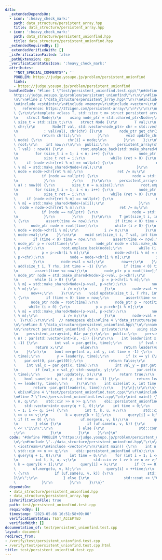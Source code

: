 ```yaml
---
data:
  _extendedDependsOn:
  - icon: ':heavy_check_mark:'
    path: data_structure/persistent_array.hpp
    title: data_structure/persistent_array.hpp
  - icon: ':heavy_check_mark:'
    path: data_structure/persistent_unionfind.hpp
    title: data_structure/persistent_unionfind.hpp
  _extendedRequiredBy: []
  _extendedVerifiedWith: []
  _isVerificationFailed: false
  _pathExtension: cpp
  _verificationStatusIcon: ':heavy_check_mark:'
  attributes:
    '*NOT_SPECIAL_COMMENTS*': ''
    PROBLEM: https://judge.yosupo.jp/problem/persistent_unionfind
    links:
    - https://judge.yosupo.jp/problem/persistent_unionfind
  bundledCode: "#line 1 \"test/persistent_unionfind.test.cpp\"\n#define PROBLEM \"\
    https://judge.yosupo.jp/problem/persistent_unionfind\"\r\n\r\n#line 2 \"data_structure/persistent_unionfind.hpp\"\
    \n\r\n#line 2 \"data_structure/persistent_array.hpp\"\n\r\n#include <cassert>\r\
    \n#include <cstdint>\r\n#include <memory>\r\n#include <vector>\r\n\r\n/*\r\n \
    \   reference: https://37zigen.com/persistent-array/\r\n*/\r\n\r\nnamespace ebi\
    \ {\r\n\r\ntemplate <class T, std::size_t m> struct persistent_array {\r\n  private:\r\
    \n    struct Node;\r\n    using node_ptr = std::shared_ptr<Node>;\r\n    using\
    \ size_t = std::size_t;\r\n    struct Node {\r\n        T val;\r\n        std::vector<node_ptr>\
    \ chr;\r\n        Node(T val, std::vector<node_ptr> chr = std::vector<node_ptr>(m))\r\
    \n            : val(val), chr(chr) {}\r\n        node_ptr get_chr(int i) {\r\n\
    \            return chr[i];\r\n        }\r\n        void update_chr(int i, node_ptr\
    \ node) {\r\n            chr[i] = node;\r\n        }\r\n    };\r\n\r\n    std::vector<node_ptr>\
    \ root;\r\n    int now;\r\n\r\n  public:\r\n    persistent_array(std::size_t n,\
    \ T val) : now(0) {\r\n        root.emplace_back(std::make_shared<Node>(val));\r\
    \n        for (size_t i = 1; i < n; i++) {\r\n            node_ptr node = root[0];\r\
    \n            size_t ret = i;\r\n            while (ret > 0) {\r\n           \
    \     if (node->chr[ret % m] == nullptr) {\r\n                    node->chr[ret\
    \ % m] = std::make_shared<Node>(val);\r\n                }\r\n               \
    \ node = node->chr[ret % m];\r\n                ret /= m;\r\n            }\r\n\
    \            if (node == nullptr) {\r\n                node = std::make_shared<Node>(val);\r\
    \n            }\r\n        }\r\n    }\r\n\r\n    persistent_array(std::vector<T>\
    \ a) : now(0) {\r\n        size_t n = a.size();\r\n        root.emplace_back(std::make_shared<Node>(a[0]));\r\
    \n        for (size_t i = 1; i < n; i++) {\r\n            node_ptr node = root[0];\r\
    \n            size_t ret = i;\r\n            while (ret > 0) {\r\n           \
    \     if (node->chr[ret % m] == nullptr) {\r\n                    node->chr[ret\
    \ % m] = std::make_shared<Node>(a[i]);\r\n                }\r\n              \
    \  node = node->chr[ret % m];\r\n                ret /= m;\r\n            }\r\n\
    \            if (node == nullptr) {\r\n                node = std::make_shared<Node>(a[i]);\r\
    \n            }\r\n        }\r\n    }\r\n\r\n    T get(size_t i, int time = -1)\
    \ {\r\n        assert(time <= now);\r\n        if (time < 0) time = now;\r\n \
    \       node_ptr node = root[time];\r\n        while (i > 0) {\r\n           \
    \ node = node->chr[i % m];\r\n            i /= m;\r\n        }\r\n        return\
    \ node->val;\r\n    }\r\n\r\n    void set(size_t i, T val, int time = -1) {\r\n\
    \        if (time < 0) time = now;\r\n        assert(time <= now);\r\n       \
    \ node_ptr p = root[time];\r\n        node_ptr node = std::make_shared<Node>(p->val,\
    \ p->chr);\r\n        root.emplace_back(node);\r\n        while (i > 0) {\r\n\
    \            p = p->chr[i % m];\r\n            node->chr[i % m] = std::make_shared<Node>(p->val,\
    \ p->chr);\r\n            node = node->chr[i % m];\r\n            i /= m;\r\n\
    \        }\r\n        node->val = val;\r\n        now++;\r\n    }\r\n\r\n    void\
    \ add(size_t i, T rhs, int time = -1) {\r\n        if (time < 0) time = now;\r\
    \n        assert(time <= now);\r\n        node_ptr p = root[time];\r\n       \
    \ node_ptr node = std::make_shared<Node>(p->val, p->chr);\r\n        root.emplace_back(node);\r\
    \n        while (i > 0) {\r\n            p = p->chr[i % m];\r\n            node->chr[i\
    \ % m] = std::make_shared<Node>(p->val, p->chr);\r\n            node = node->chr[i\
    \ % m];\r\n            i /= m;\r\n        }\r\n        node->val += rhs;\r\n \
    \       now++;\r\n    }\r\n\r\n    void update(size_t i, T rhs, int time = -1)\
    \ {\r\n        if (time < 0) time = now;\r\n        assert(time <= now);\r\n \
    \       node_ptr node = root[time];\r\n        node_ptr p = root[time];\r\n  \
    \      while (i > 0) {\r\n            p = p->chr[i % m];\r\n            node->chr[i\
    \ % m] = std::make_shared<Node>(p->val, p->chr);\r\n            node = node->chr[i\
    \ % m];\r\n            i /= m;\r\n        }\r\n        node->val = rhs;\r\n  \
    \  }\r\n};\r\n\r\n}  // namespace ebi\n#line 4 \"data_structure/persistent_unionfind.hpp\"\
    \n\r\n#line 8 \"data_structure/persistent_unionfind.hpp\"\n\r\nnamespace ebi {\r\
    \n\r\nstruct persistent_unionfind {\r\n  private:\r\n    using size_t = std::size_t;\r\
    \n    persistent_array<int, 64> par;\r\n\r\n  public:\r\n    persistent_unionfind(size_t\
    \ n) : par(std::vector<int>(n, -1)) {}\r\n\r\n    int leader(int x, int time =\
    \ -1) {\r\n        int val = par.get(x, time);\r\n        if (val < 0)\r\n   \
    \         return x;\r\n        else\r\n            return leader(val, time);\r\
    \n    }\r\n\r\n    bool merge(int x, int y, int time = -1) {\r\n        x = leader(x,\
    \ time);\r\n        y = leader(y, time);\r\n        if (x == y) {\r\n        \
    \    par.set(0, par.get(0));\r\n            return false;\r\n        }\r\n   \
    \     int val_x = par.get(x, time);\r\n        int val_y = par.get(y, time);\r\
    \n        if (val_x > val_y) std::swap(x, y);\r\n        par.set(x, val_x + val_y,\
    \ time);\r\n        par.update(y, x);\r\n        return true;\r\n    }\r\n\r\n\
    \    bool same(int x, int y, int time = -1) {\r\n        return leader(x, time)\
    \ == leader(y, time);\r\n    }\r\n\r\n    int size(int x, int time = -1) {\r\n\
    \        return -par.get(leader(x, time));\r\n    }\r\n};\r\n\r\n}  // namespace\
    \ ebi\n#line 4 \"test/persistent_unionfind.test.cpp\"\n\r\n#include <iostream>\r\
    \n#line 7 \"test/persistent_unionfind.test.cpp\"\n\r\nint main() {\r\n    int\
    \ n, q;\r\n    std::cin >> n >> q;\r\n    ebi::persistent_unionfind uf(n);\r\n\
    \    std::vector<int> query(q + 1, 0);\r\n    int time = 0;\r\n    for (int i\
    \ = 1; i <= q; i++) {\r\n        int t, k, u, v;\r\n        std::cin >> t >> k\
    \ >> u >> v;\r\n        k = query[k + 1];\r\n        query[i] = k;\r\n       \
    \ if (t == 0) {\r\n            uf.merge(u, v, k);\r\n            query[i] = ++time;\r\
    \n        } else {\r\n            if (uf.same(u, v, k)) {\r\n                std::cout\
    \ << \"1\\n\";\r\n            } else {\r\n                std::cout << \"0\\n\"\
    ;\r\n            }\r\n        }\r\n    }\r\n}\n"
  code: "#define PROBLEM \"https://judge.yosupo.jp/problem/persistent_unionfind\"\r\
    \n\r\n#include \"../data_structure/persistent_unionfind.hpp\"\r\n\r\n#include\
    \ <iostream>\r\n#include <vector>\r\n\r\nint main() {\r\n    int n, q;\r\n   \
    \ std::cin >> n >> q;\r\n    ebi::persistent_unionfind uf(n);\r\n    std::vector<int>\
    \ query(q + 1, 0);\r\n    int time = 0;\r\n    for (int i = 1; i <= q; i++) {\r\
    \n        int t, k, u, v;\r\n        std::cin >> t >> k >> u >> v;\r\n       \
    \ k = query[k + 1];\r\n        query[i] = k;\r\n        if (t == 0) {\r\n    \
    \        uf.merge(u, v, k);\r\n            query[i] = ++time;\r\n        } else\
    \ {\r\n            if (uf.same(u, v, k)) {\r\n                std::cout << \"\
    1\\n\";\r\n            } else {\r\n                std::cout << \"0\\n\";\r\n\
    \            }\r\n        }\r\n    }\r\n}"
  dependsOn:
  - data_structure/persistent_unionfind.hpp
  - data_structure/persistent_array.hpp
  isVerificationFile: true
  path: test/persistent_unionfind.test.cpp
  requiredBy: []
  timestamp: '2023-05-08 16:51:58+09:00'
  verificationStatus: TEST_ACCEPTED
  verifiedWith: []
documentation_of: test/persistent_unionfind.test.cpp
layout: document
redirect_from:
- /verify/test/persistent_unionfind.test.cpp
- /verify/test/persistent_unionfind.test.cpp.html
title: test/persistent_unionfind.test.cpp
---
```

